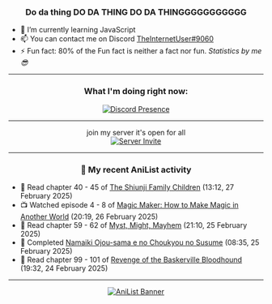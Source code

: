 <div align="center">

### Do da thing DO DA THING DO DA THINGGGGGGGGGGG
</div>

- 🌱 I’m currently learning JavaScript
- 📫 You can contact me on Discord [TheInternetUser#9060](https://discord.com/users/534117072796385300)
- ⚡ Fun fact: 80% of the Fun fact is neither a fact nor fun. _Statistics by me 😎_
<hr>

<div align="center">

### What I'm doing right now:
[![Discord Presence](https://lanyard.cnrad.dev/api/534117072796385300)](https://discord.com/users/534117072796385300)
<hr>

join my server it's open for all <br>
[![Server Invite](https://invidget.switchblade.xyz/bfYgVHxrSs)](https://discord.gg/bfYgVHxrSs)

<hr>
  
### 🌸 My recent AniList activity

</div>

<!-- ANILIST_ACTIVITY:start -->

-   📖 Read chapter 40 - 45 of [The Shiunji Family Children](https://anilist.co/manga/144374) (13:12, 27 February 2025)
-   📺 Watched episode 4 - 8 of [Magic Maker: How to Make Magic in Another World](https://anilist.co/anime/179297) (20:19, 26 February 2025)
-   📖 Read chapter 59 - 62 of [Myst, Might, Mayhem](https://anilist.co/manga/175946) (21:10, 25 February 2025)
-   📖 Completed [Namaiki Ojou-sama e no Choukyou no Susume](https://anilist.co/manga/164110) (08:35, 25 February 2025)
-   📖 Read chapter 99 - 101 of [Revenge of the Baskerville Bloodhound](https://anilist.co/manga/163824) (19:32, 24 February 2025)

<!-- ANILIST_ACTIVITY:end -->
<hr>

<div align="center">

[![AniList Banner](https://img.anili.st/User/929966)](https://anilist.co/user/TheInternetUser)

<!-- ![Profile views](https://gpvc.arturio.dev/TheInternetUse7) Since 2023-01-09 -->
<br>


</div>
